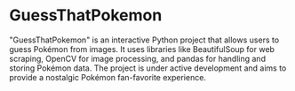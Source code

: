 # GuessThatPokemon
"GuessThatPokemon" is an interactive Python project that allows users to guess Pokémon from images. It uses libraries like BeautifulSoup for web scraping, OpenCV for image processing, and pandas for handling and storing Pokémon data. The project is under active development and aims to provide a nostalgic Pokémon fan-favorite experience.
